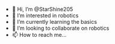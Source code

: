 - 👋 Hi, I’m @StarShine205
- 👀 I’m interested in robotics
- 🌱 I’m currently learning the basics
- 💞️ I’m looking to collaborate on robotics
- 📫 How to reach me...

<!---
StarShine205/StarShine205 is a ✨ special ✨ repository because its `README.md` (this file) appears on your GitHub profile.
You can click the Preview link to take a look at your changes.
--->
